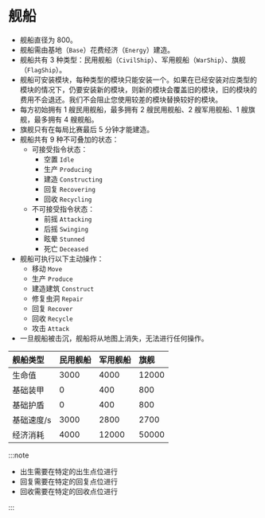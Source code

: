 # 舰船

- 舰船直径为 800。
- 舰船需由基地（`Base`）花费经济（`Energy`）建造。
- 舰船共有 3 种类型：民用舰船（`CivilShip`）、军用舰船（`WarShip`）、旗舰（`FlagShip`）。
- 舰船可安装模块，每种类型的模块只能安装一个。如果在已经安装对应类型的模块的情况下，仍要安装新的模块，则新的模块会覆盖旧的模块，旧的模块的费用不会退还。我们不会阻止您使用较差的模块替换较好的模块。
- 每方初始拥有 1 艘民用舰船，最多拥有 2 艘民用舰船、2 艘军用舰船、1 艘旗舰，最多拥有 4 艘舰船。
- 旗舰只有在每局比赛最后 5 分钟才能建造。
- 舰船共有 9 种不可叠加的状态：
  - 可接受指令状态：
    - 空置 `Idle`
    - 生产 `Producing`
    - 建造 `Constructing`
    - 回复 `Recovering`
    - 回收 `Recycling`
  - 不可接受指令状态：
    - 前摇 `Attacking`
    - 后摇 `Swinging`
    - 眩晕 `Stunned`
    - 死亡 `Deceased`
- 舰船可执行以下主动操作：
  - 移动 `Move`
  - 生产 `Produce`
  - 建造建筑 `Construct`
  - 修复虫洞 `Repair`
  - 回复 `Recover`
  - 回收 `Recycle`
  - 攻击 `Attack`
- 一旦舰船被击沉，舰船将从地图上消失，无法进行任何操作。

| 舰船类型   | 民用舰船 | 军用舰船 | 旗舰  |
| :--------- | :------- | :------- | :---- |
| 生命值     | 3000     | 4000     | 12000 |
| 基础装甲   | 0        | 400      | 800   |
| 基础护盾   | 0        | 400      | 800   |
| 基础速度/s | 3000     | 2800     | 2700  |
| 经济消耗   | 4000     | 12000    | 50000 |

:::note

- 出生需要在特定的出生点位进行
- 回复需要在特定的回复点位进行
- 回收需要在特定的回收点位进行

:::